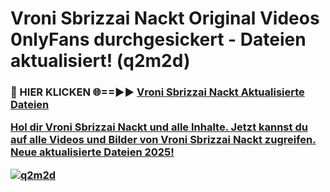 # Vroni Sbrizzai Nackt Original Videos 0nlyFans durchgesickert - Dateien aktualisiert! (q2m2d)

<h3>🔴 HIER KLICKEN 🌐==►► <a href="https://tinyurl.com/h6vf6nb8" rel="nofollow">Vroni Sbrizzai Nackt Aktualisierte Dateien

Hol dir Vroni Sbrizzai Nackt und alle Inhalte. Jetzt kannst du auf alle Videos und Bilder von Vroni Sbrizzai Nackt zugreifen. Neue aktualisierte Dateien 2025!

[![q2m2d](https://i.imgur.com/sD4kR3V.gif)](https://tinyurl.com/h6vf6nb8)
